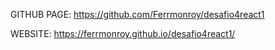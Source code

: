 GITHUB PAGE: https://github.com/Ferrmonroy/desafio4react1

WEBSITE: https://ferrmonroy.github.io/desafio4react1/

